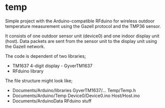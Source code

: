 # temp
Simple project with the Arduino-compatible RFduino for wireless outdoor temperature measurement using the Gazell protocol and the TMP36 sensor.

It consists of one outdoor sensor unit (device0) and one indoor display unit (host). Data packets are sent from the sensor unit to the display unit using the Gazell network.

The code is dependent of two libraries;
- TM1637 4-digit display - GyverTM1637
- RFduino library

The file structure might look like;
- Documents/Arduino/libraries
    GyverTM1637/...
    Temp/Temp.h
- Documents/Arduino/Temp
    Device0/Device0.ino
    Host/Host.ino
- Documents/ArduinoData
    RFduino stuff
